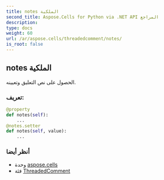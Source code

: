 ```yaml
---
title: notes الملكية
second_title: Aspose.Cells for Python via .NET API المراجع
description:
type: docs
weight: 60
url: /ar/aspose.cells/threadedcomment/notes/
is_root: false
---
```

##  notes الملكية

الحصول على نص التعليق وتعيينه.
###  تعريف:
```python
@property
def notes(self):
    ...
@notes.setter
def notes(self, value):
    ...
```

###  أنظر أيضا
* وحدة [aspose.cells](../../)
* فئة [ThreadedComment](/cells/python-net/ar/aspose.cells/threadedcomment)
